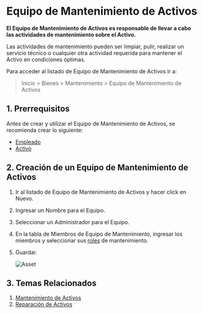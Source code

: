 <!-- add-breadcrumbs -->
# Equipo de Mantenimiento de Activos

**El Equipo de Mantenimiento de Activos es responsable de llevar a cabo las actividades de mantenimiento sobre el Activo.**

Las actividades de mantenimiento pueden ser limpiar, pulir, realizar un servicio técnico o cualquier otra actividad requerida para mantener el Activo en condiciones óptimas. 

Para acceder al listado de Equipo de Mantenimiento de Activos ir a:
> Inicio > Bienes > Mantenimiento > Equipo de Mantenimiento de Activos

## 1. Prerrequisitos
Antes de crear y utilizar el Equipo de Mantenimiento de Activos, se recomienda crear lo siguiente: 

* [Empleado](/docs/user/manual/es/human-resources/employee)
* [Activo](/docs/user/manual/es/asset/asset)

## 2. Creación de un Equipo de Mantenimiento de Activos

1. Ir al listado de Equipo de Mantenimiento de Activos y hacer click en Nuevo.
1. Ingresar un Nombre para el Equipo.
1. Seleccionar un Administrador para el Equipo.
1. En la tabla de Miembros de Equipo de Mantenimiento, ingresar los miembros y seleccionar sus [roles](/docs/user/manual/es/setting-up/users-and-permissions/role-and-role-profile) de mantenimiento.
1. Guardar.

    <img class="screenshot" alt="Asset" src="{{docs_base_url}}/assets/img/asset/asset_maintenance_team.png">

## 3. Temas Relacionados
1. [Mantenimiento de Activos](/docs/user/manual/es/asset/asset-maintenance)
1. [Reparación de Activos](/docs/user/manual/es/asset/asset-repair)
